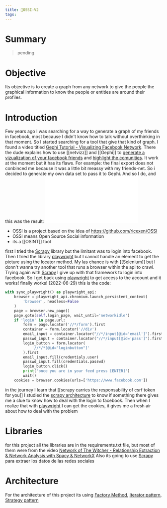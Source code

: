 ```yaml
---
title: 🌱OSSI-V2
tags:
---
```


# Summary
> pending

# Objective

Its objective is to create a graph from any network to give the people the graphical information to know the people or entities are around their profiles.
# Introduction
Few years ago I was searching for a way to generate a graph of my friends in facebook, most because I didn't know how to talk without overthinking in that moment. So I started searching for a tool that give that kind of graph. I found a video titled [Gephi Tutorial - Visualizing Facebook Network](/Bibliography/Gephi%20Tutorial%20-%20Visualizing%20Facebook%20Network.md). There the dude explains how to use [[netvizz]] and [[Gephi]] to [generate a vizualization of your facebook friends](/Extracts/generate%20a%20vizualization%20of%20your%20facebook%20friends.md) and [highlight the comunities](/Extracts/highlight%20the%20comunities.md). It work at the moment but it has its flaws. For example: the final export does not conbinced me because it was a little bit meassy with my friends-net. So i decided to generate my own data set to pass it to Gephi. And so I do, and this was the result:
![fb-friends-crawler svg](/Extracts/fb-friends-crawler%20svg.md)

- OSSI is a project based on the idea of https://github.com/ricexen/OSSI
- OSSI means Open Source Social information
- its a [[OSINT]] tool

first I tried the [Scrapy](/Bibliography/Scrapy.md) library but the limitant was to login into facebook. Then I tried the library [playwright](/Bibliography/playwright.md) but I cannot handle an element to get the picture using the locator method. My las chance is with [[Selenium]] but I donn't wanna try another tool that runs a browser within the api to crawl. Trying again with [Scrapy](/Bibliography/Scrapy.md) I give up with that framework to login into facebook. So I get back using [playwright](/Bibliography/playwright.md) to get access to the account and it works! finally works! (2022-06-29) this is the code:
```python
with sync_playwright() as playwright_api:
	browser = playwright_api.chromium.launch_persistent_context(
		'browser', headless=False
	)
	page = browser.new_page()
	page.goto(self.login_page, wait_until='networkidle')
	if 'login' in page.url:
		form = page.locator('//*/form').first
		container = form.locator('//div')
		email_input = container.locator("//*/input[@id='email']").first
		passwd_input = container.locator("//*/input[@id='pass']").first
		login_button = form.locator(
			'//*/*[@id="loginbutton"]'
		).first
		email_input.fill(credentials.user)
		passwd_input.fill(credentials.passwd)
		login_button.click()
		print('once you are in your feed press [ENTER]')
		wait()
	cookies = browser.cookies(urls=['https://www.facebook.com'])
```
in the journey I learn that [[scrapy carries the responsability of csrf token for you]] I studied the [scrapy architecture](/Extracts/scrapy%20architecture.md) to know if something there gives me a clue to know how to deal with the login to facebook.
Then when I realize that with [playwright](/Bibliography/playwright.md) I can get the cookies, it gives me a fresh air about how to deal with the problem

# Libraries
for this project all the libraries are in the requirements.txt file, but most of them were from the video [Network of The Witcher - Relationship Extraction & Network Analysis with Spacy & NetworkX](/Bibliography/Network%20of%20The%20Witcher%20-%20Relationship%20Extraction%20&%20Network%20Analysis%20with%20Spacy%20&%20NetworkX.md)
Also its going to use [Scrapy](/Bibliography/Scrapy.md) para extraer los datos de las redes sociales

# Architecture
For the architecture of this project its using [Factory Method](/Bibliography/Factory%20Method.md), [Iterator pattern](/Bibliography/Iterator%20pattern.md), [Strategy pattern](/Bibliography/Strategy%20pattern.md)
